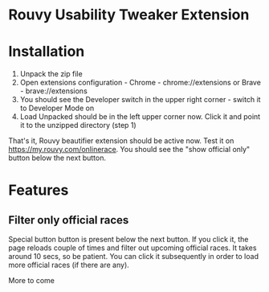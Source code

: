 # Rouvy Usability Tweaker Extension

# Installation

1. Unpack the zip file
2. Open extensions configuration - Chrome - chrome://extensions or  Brave - brave://extensions
3. You should see the Developer switch in the upper right corner - switch it to Developer Mode on
4. Load Unpacked should be in the left upper corner now. Click it and point it to the unzipped directory (step 1)

That's it, Rouvy beautifier extension should be active now. Test it on https://my.rouvy.com/onlinerace. You should see the 
"show official only" button below the next button.


# Features

## Filter only official races

Special button button is present below the next button. If you click it, the page reloads couple of times and filter out upcoming official races. It takes around 10 secs, so be patient. You can click it subsequently in order to load more official races (if there are any).


More to come
